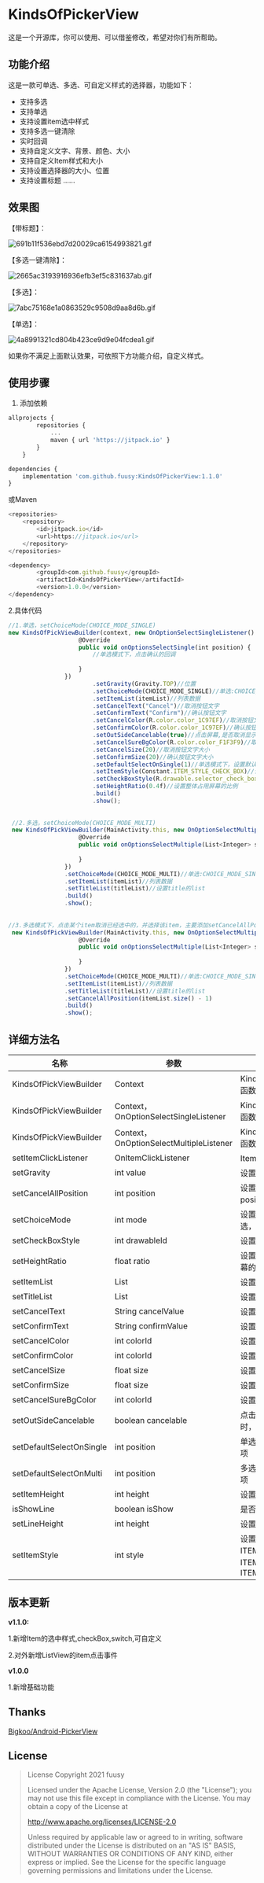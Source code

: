 # KindsOfPickerView

这是一个开源库，你可以使用、可以借鉴修改，希望对你们有所帮助。

## 功能介绍
这是一款可单选、多选、可自定义样式的选择器，功能如下：

- 支持多选
- 支持单选
- 支持设置item选中样式
- 支持多选一键清除
- 实时回调
- 支持自定义文字、背景、颜色、大小
- 支持自定义Item样式和大小
- 支持设置选择器的大小、位置
- 支持设置标题
......

## 效果图

【带标题】：

![691b11f536ebd7d20029ca6154993821.gif](https://p1-juejin.byteimg.com/tos-cn-i-k3u1fbpfcp/0e107a42f68a4322b2bbb4135ac80306~tplv-k3u1fbpfcp-watermark.image)

【多选一键清除】：

![2665ac3193916936efb3ef5c831637ab.gif](https://p6-juejin.byteimg.com/tos-cn-i-k3u1fbpfcp/577ce808c73b49139aca3a69d756482e~tplv-k3u1fbpfcp-watermark.image)

【多选】：

![7abc75168e1a0863529c9508d9aa8d6b.gif](https://p6-juejin.byteimg.com/tos-cn-i-k3u1fbpfcp/8b14360fa745444e88c2e9914341cab9~tplv-k3u1fbpfcp-watermark.image)

【单选】：

![4a8991321cd804b423ce9d9e04fcdea1.gif](https://p1-juejin.byteimg.com/tos-cn-i-k3u1fbpfcp/b67b79de03a240f496cc128cf3aede9d~tplv-k3u1fbpfcp-watermark.image)

如果你不满足上面默认效果，可依照下方功能介绍，自定义样式。
## 使用步骤
1. 添加依赖

```js
allprojects {
		repositories {
			...
			maven { url 'https://jitpack.io' }
		}
	}
```

```js
dependencies {
	implementation 'com.github.fuusy:KindsOfPickerView:1.1.0'
}
```
或Maven

```js
<repositories>
	<repository>
		<id>jitpack.io</id>
		<url>https://jitpack.io</url>
	</repository>
</repositories>
```


```js
<dependency>
	    <groupId>com.github.fuusy</groupId>
	    <artifactId>KindsOfPickerView</artifactId>
	    <version>1.0.0</version>
</dependency>
```
2.具体代码


```js
//1.单选，setChoiceMode(CHOICE_MODE_SINGLE)
new KindsOfPickViewBuilder(context, new OnOptionSelectSingleListener() {
                    @Override
                    public void onOptionsSelectSingle(int position) {
                        //单选模式下，点击确认的回调
                        
                    }
                })
                        .setGravity(Gravity.TOP)//位置
                        .setChoiceMode(CHOICE_MODE_SINGLE)//单选:CHOICE_MODE_SINGLE，多选:CHOICE_MODE_MULTI
                        .setItemList(itemList)//列表数据
                        .setCancelText("Cancel")//取消按钮文字
                        .setConfirmText("Confirm")//确认按钮文字
                        .setCancelColor(R.color.color_1C97EF)//取消按钮文字颜色
                        .setConfirmColor(R.color.color_1C97EF)//确认按钮文字颜色
                        .setOutSideCancelable(true)//点击屏幕,是否取消显示
                        .setCancelSureBgColor(R.color.color_F1F3F9)//取消、确认整体背景
                        .setCancelSize(20)//取消按钮文字大小
                        .setConfirmSize(20)//确认按钮文字大小
                        .setDefaultSelectOnSingle(1)//单选模式下，设置默认选中项
                        .setItemStyle(Constant.ITEM_STYLE_CHECK_BOX)//设置Item的选中的样式
                        .setCheckBoxStyle(R.drawable.selector_check_box_test)//设置CheckBox的样式
                        .setHeightRatio(0.4f)//设置整体占用屏幕的比例
                        .build()
                        .show();
                        
                        
 //2.多选，setChoiceMode(CHOICE_MODE_MULTI)
 new KindsOfPickViewBuilder(MainActivity.this, new OnOptionSelectMultipleListener() {
                    @Override
                    public void onOptionsSelectMultiple(List<Integer> selectedList) {
                       
                    }
                })
                .setChoiceMode(CHOICE_MODE_MULTI)//单选:CHOICE_MODE_SINGLE，多选:CHOICE_MODE_MULTI
                .setItemList(itemList)//列表数据
                .setTitleList(titleList)//设置title的list
                .build()
                .show();
                
                
//3.多选模式下，点击某个item取消已经选中的，并选择该item，主要添加setCancelAllPosition 
 new KindsOfPickViewBuilder(MainActivity.this, new OnOptionSelectMultipleListener() {
                    @Override
                    public void onOptionsSelectMultiple(List<Integer> selectedList) {
                       
                    }
                })
                .setChoiceMode(CHOICE_MODE_MULTI)//单选:CHOICE_MODE_SINGLE，多选:CHOICE_MODE_MULTI
                .setItemList(itemList)//列表数据
                .setTitleList(titleList)//设置title的list
                .setCancelAllPosition(itemList.size() - 1)
                .build()
                .show();
```
## 详细方法名
|   名称  |   参数  |   描述  |
| --- | --- | --- |
|  KindsOfPickViewBuilder   |  Context   |  KindsOfPickViewBuilder构造函数   |
|   KindsOfPickViewBuilder  |   Context，OnOptionSelectSingleListener  |   KindsOfPickViewBuilder构造函数，带有单选回调  |
|  KindsOfPickViewBuilder   |  Context，OnOptionSelectMultipleListener   |   KindsOfPickViewBuilder构造函数，带有多选回调   |
|  setItemClickListener   |   OnItemClickListener  |   Item的点击事件  |
|   setGravity  |   int value  |   设置pickerView的位置  |
|   setCancelAllPosition  |  int position   |   设置取消全选的位置，点击该position的item，取消全选  |
|  setChoiceMode   |  int mode   |  设置选中模式，单选还是多选，默认单选   |
|  setCheckBoxStyle   |  int drawableId   |  设置CheckBox的样式   |
|  setHeightRatio   |  float ratio   | 设置pickerView的高度，占屏幕的比例    |
|  setItemList   |  List  | 设置pickerView的Item数据源   |
|  setTitleList   |  List  | 设置pickerView的标题数据源    |
|  setCancelText   |  String cancelValue  | 设置’取消‘的名称    |
|  setConfirmText   |  String confirmValue  | 设置‘确认’的名称   |
|  setCancelColor   |  int colorId  | 设置取消字体颜色    |
|  setConfirmColor   |  int colorId  | 设置确认字体颜色    |
|  setCancelSize   |  float size  | 设置取消文字大小  |
|  setConfirmSize   |  float size  | 设置确认文字大小   |
|  setCancelSureBgColor   |  int colorId  | 设置取消、确认的背景颜色   |
|  setOutSideCancelable   |  boolean cancelable  | 点击屏幕，点在控件外部范围时，是否取消显示   |
|  setDefaultSelectOnSingle   |  int position | 单选模式下，设置默认的选中项   |
|  setDefaultSelectOnMulti   |  int position| 多选模式下，设置默认的选中项   |
|  setItemHeight   |  int height  | 设置item高度   |
|  isShowLine   |  boolean isShow  | 是否显示分割线   |
|  setLineHeight   |  int height  | 设置Item分割线的高度   |
|  setItemStyle   |  int style  | 设置PickView的风格，ITEM_STYLE_DEFAULT、ITEM_STYLE_CHECK_BOX、ITEM_STYLE_SWITCH    |

## 版本更新
**v1.1.0:**

1.新增Item的选中样式,checkBox,switch,可自定义

2.对外新增ListView的item点击事件

**v1.0.0**

1.新增基础功能

## Thanks
[Bigkoo/Android-PickerView](https://github.com/Bigkoo/Android-PickerView)

## License

> License Copyright 2021 fuusy
> 
> Licensed under the Apache License, Version 2.0 (the "License"); you may not use this file except in compliance with the License. You may obtain a copy of the License at
> 
> http://www.apache.org/licenses/LICENSE-2.0
> 
> Unless required by applicable law or agreed to in writing, software distributed under the License is distributed on an "AS IS" BASIS, WITHOUT WARRANTIES OR CONDITIONS OF ANY KIND, either express or implied. See the License for the specific language governing permissions and limitations under the License.
